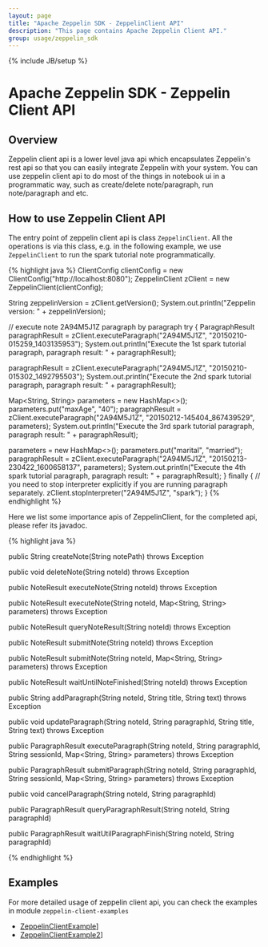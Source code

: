 ```yaml
---
layout: page
title: "Apache Zeppelin SDK - ZeppelinClient API"
description: "This page contains Apache Zeppelin Client API."
group: usage/zeppelin_sdk 
---
```

<!--
Licensed under the Apache License, Version 2.0 (the "License");
you may not use this file except in compliance with the License.
You may obtain a copy of the License at

http://www.apache.org/licenses/LICENSE-2.0

Unless required by applicable law or agreed to in writing, software
distributed under the License is distributed on an "AS IS" BASIS,
WITHOUT WARRANTIES OR CONDITIONS OF ANY KIND, either express or implied.
See the License for the specific language governing permissions and
limitations under the License.
-->
{% include JB/setup %}

# Apache Zeppelin SDK - Zeppelin Client API

<div id="toc"></div>

## Overview

Zeppelin client api is a lower level java api which encapsulates Zeppelin's rest api so that you can easily integrate Zeppelin
with your system. You can use zeppelin client api to do most of the things in notebook ui in a programmatic way, such as create/delete note/paragraph, 
run note/paragraph and etc.


## How to use Zeppelin Client API

The entry point of zeppelin client api is class `ZeppelinClient`. All the operations is via this class, e.g. in the following example, we use `ZeppelinClient` to run the spark tutorial note programmatically.

{% highlight java %}
ClientConfig clientConfig = new ClientConfig("http://localhost:8080");
ZeppelinClient zClient = new ZeppelinClient(clientConfig);

String zeppelinVersion = zClient.getVersion();
System.out.println("Zeppelin version: " + zeppelinVersion);

// execute note 2A94M5J1Z paragraph by paragraph
try {
  ParagraphResult paragraphResult = zClient.executeParagraph("2A94M5J1Z", "20150210-015259_1403135953");
  System.out.println("Execute the 1st spark tutorial paragraph, paragraph result: " + paragraphResult);

  paragraphResult = zClient.executeParagraph("2A94M5J1Z", "20150210-015302_1492795503");
  System.out.println("Execute the 2nd spark tutorial paragraph, paragraph result: " + paragraphResult);

  Map<String, String> parameters = new HashMap<>();
  parameters.put("maxAge", "40");
  paragraphResult = zClient.executeParagraph("2A94M5J1Z", "20150212-145404_867439529", parameters);
  System.out.println("Execute the 3rd spark tutorial paragraph, paragraph result: " + paragraphResult);

  parameters = new HashMap<>();
  parameters.put("marital", "married");
  paragraphResult = zClient.executeParagraph("2A94M5J1Z", "20150213-230422_1600658137", parameters);
  System.out.println("Execute the 4th spark tutorial paragraph, paragraph result: " + paragraphResult);
} finally {
  // you need to stop interpreter explicitly if you are running paragraph separately.
  zClient.stopInterpreter("2A94M5J1Z", "spark");
}
{% endhighlight %}

Here we list some importance apis of ZeppelinClient, for the completed api, please refer its javadoc.

{% highlight java %}

public String createNote(String notePath) throws Exception 

public void deleteNote(String noteId) throws Exception 

public NoteResult executeNote(String noteId) throws Exception 

public NoteResult executeNote(String noteId, 
                              Map<String, String> parameters) throws Exception
                              
public NoteResult queryNoteResult(String noteId) throws Exception 

public NoteResult submitNote(String noteId) throws Exception

public NoteResult submitNote(String noteId, 
                             Map<String, String> parameters) throws Exception 
                             
public NoteResult waitUntilNoteFinished(String noteId) throws Exception

public String addParagraph(String noteId, 
                           String title, 
                           String text) throws Exception
                           
public void updateParagraph(String noteId, 
                            String paragraphId, 
                            String title, 
                            String text) throws Exception
                            
public ParagraphResult executeParagraph(String noteId,
                                        String paragraphId,
                                        String sessionId,
                                        Map<String, String> parameters) throws Exception
                                        
public ParagraphResult submitParagraph(String noteId,
                                       String paragraphId,
                                       String sessionId,
                                       Map<String, String> parameters) throws Exception
                                       
public void cancelParagraph(String noteId, String paragraphId)
    
public ParagraphResult queryParagraphResult(String noteId, String paragraphId) 
    
public ParagraphResult waitUtilParagraphFinish(String noteId, String paragraphId)

{% endhighlight %}


## Examples

For more detailed usage of zeppelin client api, you can check the examples in module `zeppelin-client-examples`

* [ZeppelinClientExample](https://github.com/apache/zeppelin/blob/master/zeppelin-client-examples/src/main/java/org/apache/zeppelin/client/examples/ZeppelinClientExample.java)]
* [ZeppelinClientExample2](https://github.com/apache/zeppelin/blob/master/zeppelin-client-examples/src/main/java/org/apache/zeppelin/client/examples/ZeppelinClientExample2.java)]
